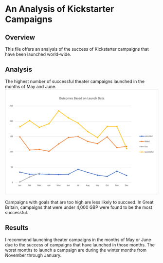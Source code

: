 # An Analysis of Kickstarter Campaigns
## Overview
This file offers an analysis of the success of Kickstarter campaigns that have been launched world-wide. 

## Analysis
The highest number of successful theater campaigns launched in the months of May and June. 
![Outcomes Based on Launch Date](https://github.com/skyeryser/kickstarter-analysis/blob/main/Outcomes%20Based%20on%20Launch%20Date.png)

Campaigns with goals that are too high are less likely to succeed. In Great Britain, campaigns that were under 4,000 GBP were found to be the most successful.

## Results
I recommend launching theater campaigns in the months of May or June due to the success of campaigns that have launched in those months. The worst months to launch a campaign are during the winter months from November through January.
